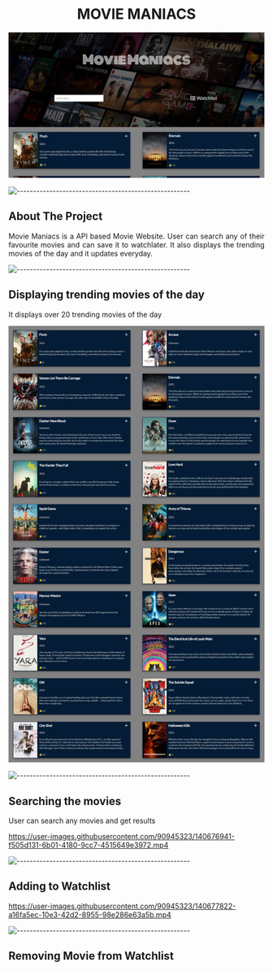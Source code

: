 
<h1 align="center"> MOVIE MANIACS </h1>

![App Screenshot](/screenshots/Screenshot%202021-11-07%20212537.png)

![-----------------------------------------------------](https://raw.githubusercontent.com/andreasbm/readme/master/assets/lines/rainbow.png)

<!-- ABOUT THE PROJECT -->
<h2 id="about-the-project">About The Project</h2>

<p align="justify"> 
Movie Maniacs is a API based Movie Website.
User can search any of their favourite movies and can save it to watchlater.
It also displays the trending movies of the day and it updates everyday.
</p>

![-----------------------------------------------------](https://raw.githubusercontent.com/andreasbm/readme/master/assets/lines/rainbow.png)

<!-- SCENARIO1 -->
<h2 id="scenario1">Displaying trending movies of the day</h2>

<p>It displays over 20 trending movies of the day</p>

![App Screenshot](/screenshots/a706e85f-a852-4c86-838a-46061bc7a464.png)

![-----------------------------------------------------](https://raw.githubusercontent.com/andreasbm/readme/master/assets/lines/rainbow.png)

<!-- SCENARIO2 -->
<h2 id="scenario2">Searching the movies</h2>

<p>User can search any movies and get results</p>

https://user-images.githubusercontent.com/90945323/140676941-f505d131-6b01-4180-9cc7-4515649e3972.mp4

![-----------------------------------------------------](https://raw.githubusercontent.com/andreasbm/readme/master/assets/lines/rainbow.png)

<!-- SCENARIO3 -->
<h2 id="scenario3">Adding to Watchlist</h2>


https://user-images.githubusercontent.com/90945323/140677822-a16fa5ec-10e3-42d2-8955-98e286e63a5b.mp4



![-----------------------------------------------------](https://raw.githubusercontent.com/andreasbm/readme/master/assets/lines/rainbow.png)

<!-- SCENARIO4 -->
<h2 id="scenario4">Removing Movie from Watchlist</h2>







